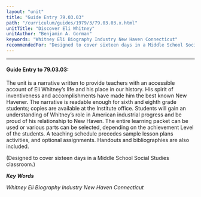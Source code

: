 ```yaml
---
layout: "unit"
title: "Guide Entry 79.03.03"
path: "/curriculum/guides/1979/3/79.03.03.x.html"
unitTitle: "Discover Eli Whitney"
unitAuthor: "Benjamin A. Gorman"
keywords: "Whitney Eli Biography Industry New Haven Connecticut"
recommendedFor: "Designed to cover sixteen days in a Middle School Social Studies classroom."
---
```

<body>
<hr/>
 <h4>
  Guide Entry to 79.03.03:
 </h4>
 The unit is a narrative written to provide teachers with an accessible account of Eli Whitney’s life and his place in our history.  His spirit of inventiveness and accomplishments have made him the best known New Havener.  The narrative is readable enough for sixth and eighth grade students; copies are available at the Institute office. Students will gain an understanding of Whitney’s role in American industrial progress and be proud of his relationship to New Haven. The entire learning packet can be used or various parts can be selected, depending on the achievement Level of the students.  A teaching schedule precedes sample lesson plans activities, and optional assignments.  Handouts and bibliographies are also included.
 <p>
  (Designed to cover sixteen days in a Middle School Social Studies classroom.)
 </p>
<p>
  <b>
   <i>
    Key Words
   </i>
  </b>
  <br/>
 </p>
 <p>
  <i>
   Whitney Eli Biography Industry New Haven Connecticut
  </i>
 </p>

</body>